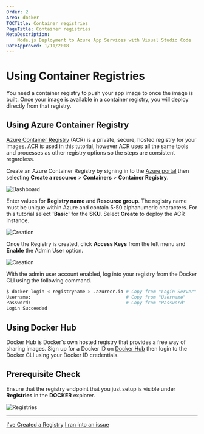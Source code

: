 ```yaml
---
Order: 2
Area: docker
TOCTitle: Container registries
PageTitle: Container registries
MetaDescription:
    Node.js Deployment to Azure App Services with Visual Studio Code
DateApproved: 1/11/2018
---
```


# Using Container Registries

You need a container registry to push your app image to once the image is built.
Once your image is available in a container registry, you will deploy directly
from that registry.

## Using Azure Container Registry

[Azure Container Registry](HTTPS://azure.microsoft.com/en-us/services/container-registry/)
(ACR) is a private, secure, hosted registry for your images. ACR is used in this
tutorial, however ACR uses all the same tools and processes as other registry
options so the steps are consistent regardless.

Create an Azure Container Registry by signing in to the
[Azure portal](HTTPS://portal.azure.com) then selecting **Create a resource** >
**Containers** > **Container Registry**.

![Dashboard](images/docker-extension/qs-portal-01.png)

Enter values for **Registry name** and **Resource group**. The registry name
must be unique within Azure and contain 5-50 alphanumeric characters. For this
tutorial select **'Basic'** for the **SKU**. Select **Create** to deploy the ACR
instance.

![Creation](images/docker-extension/qs-portal-03.png)

Once the Registry is created, click **Access Keys** from the left menu and
**Enable** the Admin User option.

![Creation](images/docker-extension/auth-portal-01.png)

With the admin user account enabled, log into your registry from the Docker CLI
using the following command.

```bash
$ docker login < registryname > .azurecr.io # Copy from "Login Server"
Username:                                   # Copy from "Username"
Password:                                   # Copy from "Password"
Login Succeeded
```

## Using Docker Hub

Docker Hub is Docker's own hosted registry that provides a free way of sharing
images. Sign up for a Docker ID on [Docker Hub](HTTPS://hub.docker.com/) then
login to the Docker CLI using your Docker ID credentials.

## Prerequisite Check

Ensure that the registry endpoint that you just setup is visible under
**Registries** in the **DOCKER** explorer.

![Registries](images/docker-extension/registries.png)

---

<a class="tutorial-next-btn" href="/tutorials/docker-extension/containerize-app">I've
Created a Registry</a>
<a class="tutorial-feedback-btn" onclick="reportIssue('docker-extension', 'getting-started')" href="javascript:void(0)">I
ran into an issue</a>
